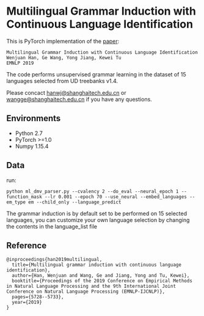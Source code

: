 # Multilingual Grammar Induction with Continuous Language Identification

This is PyTorch implementation of the [paper](http://faculty.sist.shanghaitech.edu.cn/faculty/tukw/emnlp19mult.pdf):
```
Multilingual Grammar Induction with Continuous Language Identification
Wenjuan Han, Ge Wang, Yong Jiang, Kewei Tu
EMNLP 2019
```

The code performs unsupervised grammar learning in the dataset of 15 languages selected from UD treebanks v1.4.

Please concact hanwj@shanghaitech.edu.cn or wangge@shanghaitech.edu.cn if you have any questions.

## Environments

- Python 2.7
- PyTorch >=1.0
- Numpy  1.15.4

## Data

run:
```shell
python ml_dmv_parser.py --cvalency 2 --do_eval --neural_epoch 1 --function_mask --lr 0.001 --epoch 70 --use_neural --embed_languages --em_type em --child_only --language_predict
```
The grammar induction is by default set to be performed on 15 selected languages, you can customize your own language selection by changing the contents in the language_list file


## Reference
```
@inproceedings{han2019multilingual,
  title={Multilingual grammar induction with continuous language identification},
  author={Han, Wenjuan and Wang, Ge and Jiang, Yong and Tu, Kewei},
  booktitle={Proceedings of the 2019 Conference on Empirical Methods in Natural Language Processing and the 9th International Joint Conference on Natural Language Processing (EMNLP-IJCNLP)},
  pages={5728--5733},
  year={2019}
}
```

